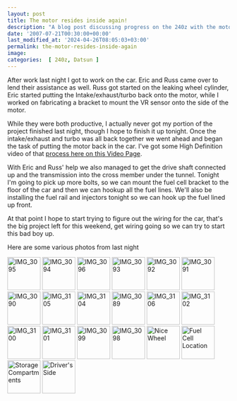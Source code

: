 ```yaml
---
layout: post
title: The motor resides inside again!
description: "A blog post discussing progress on the 240z with the motor back in the car, along with some photos"
date: '2007-07-21T00:30:00+00:00'
last_modified_at: '2024-04-26T08:05:03+03:00'
permalink: the-motor-resides-inside-again
image: 
categories:  [ 240z, Datsun ]
---
```

After work last night I got to work on the car. Eric and Russ came over to lend their assistance as well. Russ got started on the leaking wheel cylinder, Eric started putting the Intake/exhaust/turbo back onto the motor, while I worked on fabricating a bracket to mount the VR sensor onto the side of the motor.

While they were both productive, I actually never got my portion of the project finished last night, though I hope to finish it up tonight. Once the intake/exhaust and turbo was all back together we went ahead and began the task of putting the motor back in the car. I've got some High Definition video of that [process here on this Video Page](/engine-insertion-take-2).

With Eric and Russ' help we also managed to get the drive shaft connected up and the transmission into the cross member under the tunnel. Tonight I'm going to pick up more bolts, so we can mount the fuel cell bracket to the floor of the car and then we can hookup all the fuel lines. We'll also be installing the fuel rail and injectors tonight so we can hook up the fuel lined up front.

At that point I hope to start trying to figure out the wiring for the car, that's the big project left for this weekend, get wiring going so we can try to start this bad boy up.

Here are some various photos from last night

<a style="text-decoration: none" href="http://www.flickr.com/photos/chammond/859220320/in/pool-341731@N21" target="_blank"><img height="75" alt="IMG_3095" src="http://farm2.static.flickr.com/1370/859220320_8cec17934b_m.jpg" border="0" /> </a><a style="text-decoration: none" href="http://www.flickr.com/photos/chammond/859217242/in/pool-341731@N21" target="_blank"><img height="75" alt="IMG_3094" src="http://farm2.static.flickr.com/1272/859217242_cc8858e8ea_m.jpg" border="0" /> </a><a style="text-decoration: none" href="http://www.flickr.com/photos/chammond/858361631/in/pool-341731@N21" target="_blank"><img height="75" alt="IMG_3096" src="http://farm2.static.flickr.com/1311/858361631_e4f89b9d4d_m.jpg" border="0" /> </a><a style="text-decoration: none" href="http://www.flickr.com/photos/chammond/859214472/in/pool-341731@N21" target="_blank"><img height="75" alt="IMG_3093" src="http://farm2.static.flickr.com/1195/859214472_ec49a9eb30_m.jpg" border="0" /> </a><a style="text-decoration: none" href="http://www.flickr.com/photos/chammond/859211940/in/pool-341731@N21" target="_blank"><img height="75" alt="IMG_3092" src="http://farm2.static.flickr.com/1236/859211940_d79e827c57_m.jpg" border="0" /> </a><a style="text-decoration: none" href="http://www.flickr.com/photos/chammond/859209068/in/pool-341731@N21" target="_blank"><img height="75" alt="IMG_3091" src="http://farm2.static.flickr.com/1418/859209068_3ed1601503_m.jpg" border="0" /> </a><a style="text-decoration: none" href="http://www.flickr.com/photos/chammond/858345267/in/pool-341731@N21" target="_blank"><img height="75" alt="IMG_3090" src="http://farm2.static.flickr.com/1058/858345267_7aff524e8b_m.jpg" border="0" /> </a><a style="text-decoration: none" href="http://www.flickr.com/photos/chammond/859197900/in/pool-341731@N21" target="_blank"><img height="75" alt="IMG_3105" src="http://farm2.static.flickr.com/1252/859197900_15097a5cf9_m.jpg" border="0" /> </a><a style="text-decoration: none" href="http://www.flickr.com/photos/chammond/859194550/in/pool-341731@N21" target="_blank"><img height="75" alt="IMG_3104" src="http://farm2.static.flickr.com/1158/859194550_170ce6b801_m.jpg" border="0" /> </a><a style="text-decoration: none" href="http://www.flickr.com/photos/chammond/858342513/in/pool-341731@N21" target="_blank"><img height="75" alt="IMG_3089" src="http://farm2.static.flickr.com/1245/858342513_1cf86880fc_m.jpg" border="0" /> </a><a style="text-decoration: none" href="http://www.flickr.com/photos/chammond/858339487/in/pool-341731@N21" target="_blank"><img height="75" alt="IMG_3106" src="http://farm2.static.flickr.com/1244/858339487_e543d157d4_m.jpg" border="0" /> </a><a style="text-decoration: none" href="http://www.flickr.com/photos/chammond/858327679/in/pool-341731@N21" target="_blank"><img height="75" alt="IMG_3102" src="http://farm2.static.flickr.com/1099/858327679_718ef292b7_m.jpg" border="0" /> </a><a style="text-decoration: none" href="http://www.flickr.com/photos/chammond/859183144/in/pool-341731@N21" target="_blank"><img height="75" alt="IMG_3100" src="http://farm2.static.flickr.com/1385/859183144_10593bba41_m.jpg" border="0" /> </a><a style="text-decoration: none" href="http://www.flickr.com/photos/chammond/858324807/in/pool-341731@N21" target="_blank"><img height="75" alt="IMG_3101" src="http://farm2.static.flickr.com/1065/858324807_84dfb7e2e7_m.jpg" border="0" /> </a><a style="text-decoration: none" href="http://www.flickr.com/photos/chammond/858319009/in/pool-341731@N21" target="_blank"><img height="75" alt="IMG_3099" src="http://farm2.static.flickr.com/1179/858319009_40f14430b2_m.jpg" border="0" /> </a><a style="text-decoration: none" href="http://www.flickr.com/photos/chammond/858315975/in/pool-341731@N21" target="_blank"><img height="75" alt="IMG_3098" src="http://farm2.static.flickr.com/1344/858315975_2c95e5a4c9_m.jpg" border="0" /> </a><a style="text-decoration: none" href="http://www.flickr.com/photos/chammond/824938492/in/pool-341731@N21" target="_blank"><img height="75" alt="Nice Wheel" src="http://farm2.static.flickr.com/1189/824938492_9f563166b1_m.jpg" border="0" /> </a><a style="text-decoration: none" href="http://www.flickr.com/photos/chammond/824936714/in/pool-341731@N21" target="_blank"><img height="75" alt="Fuel Cell Location" src="http://farm2.static.flickr.com/1068/824936714_7c9d8f36cc_m.jpg" border="0" /> </a><a style="text-decoration: none" href="http://www.flickr.com/photos/chammond/824931720/in/pool-341731@N21" target="_blank"><img height="75" alt="Storage Compartments" src="http://farm2.static.flickr.com/1117/824931720_49a6bdf04c_m.jpg" border="0" /> </a><a style="text-decoration: none" href="http://www.flickr.com/photos/chammond/824056123/in/pool-341731@N21" target="_blank"><img height="75" alt="Driver's Side" src="http://farm2.static.flickr.com/1329/824056123_dcc0ec1cf2_m.jpg" border="0" /></a>



